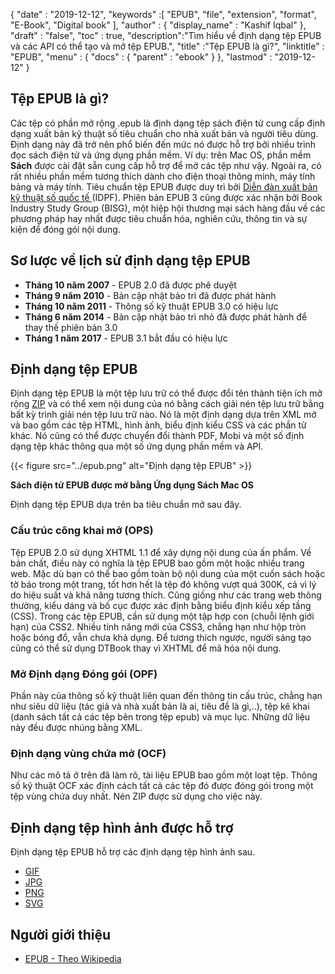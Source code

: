 {
  "date" : "2019-12-12",
  "keywords" :[ "EPUB", "file", "extension", "format", "E-Book", "Digital book" ],
  "author" : {
    "display_name" : "Kashif Iqbal"
},
  "draft" : "false",
  "toc" : true,
  "description":"Tìm hiểu về định dạng tệp EPUB và các API có thể tạo và mở tệp EPUB.",
  "title" :"Tệp EPUB là gì?",
  "linktitle" : "EPUB",
  "menu" : {
    "docs" : {
      "parent" : "ebook"
}
},
  "lastmod" : "2019-12-12"
}

## Tệp EPUB là gì?

Các tệp có phần mở rộng .epub là định dạng tệp sách điện tử cung cấp định dạng xuất bản kỹ thuật số tiêu chuẩn cho nhà xuất bản và người tiêu dùng. Định dạng này đã trở nên phổ biến đến mức nó được hỗ trợ bởi nhiều trình đọc sách điện tử và ứng dụng phần mềm. Ví dụ: trên Mac OS, phần mềm **Sách** được cài đặt sẵn cung cấp hỗ trợ để mở các tệp như vậy. Ngoài ra, có rất nhiều phần mềm tương thích dành cho điện thoại thông minh, máy tính bảng và máy tính. Tiêu chuẩn tệp EPUB được duy trì bởi [Diễn đàn xuất bản kỹ thuật số quốc tế ](https://idpf.org/epub/30/spec/epub30-publications.html)(IDPF). Phiên bản EPUB 3 cũng được xác nhận bởi Book Industry Study Group (BISG), một hiệp hội thương mại sách hàng đầu về các phương pháp hay nhất được tiêu chuẩn hóa, nghiên cứu, thông tin và sự kiện để đóng gói nội dung.

## Sơ lược về lịch sử định dạng tệp EPUB

* **Tháng 10 năm 2007** - EPUB 2.0 đã được phê duyệt
* **Tháng 9 năm 2010** - Bản cập nhật bảo trì đã được phát hành
* **Tháng 10 năm 2011** - Thông số kỹ thuật EPUB 3.0 có hiệu lực
* **Tháng 6 năm 2014** - Bản cập nhật bảo trì nhỏ đã được phát hành để thay thế phiên bản 3.0
* **Tháng 1 năm 2017** - EPUB 3.1 bắt đầu có hiệu lực

## Định dạng tệp EPUB

Định dạng tệp EPUB là một tệp lưu trữ có thể được đổi tên thành tiện ích mở rộng [ZIP](/vi/compression/zip/) và có thể xem nội dung của nó bằng cách giải nén tệp lưu trữ bằng bất kỳ trình giải nén tệp lưu trữ nào. Nó là một định dạng dựa trên XML mở và bao gồm các tệp HTML, hình ảnh, biểu định kiểu CSS và các phần tử khác. Nó cũng có thể được chuyển đổi thành PDF, Mobi và một số định dạng tệp khác thông qua một số ứng dụng phần mềm và API.

{{< figure src="../epub.png" alt="Định dạng tệp EPUB" >}}

**Sách điện tử EPUB được mở bằng Ứng dụng Sách Mac OS**

Định dạng tệp EPUB dựa trên ba tiêu chuẩn mở sau đây.

### Cấu trúc công khai mở (OPS) ###

Tệp EPUB 2.0 sử dụng XHTML 1.1 để xây dựng nội dung của ấn phẩm. Về bản chất, điều này có nghĩa là tệp EPUB bao gồm một hoặc nhiều trang web. Mặc dù bạn có thể bao gồm toàn bộ nội dung của một cuốn sách hoặc tờ báo trong một trang, tốt hơn hết là tệp đó không vượt quá 300K, cả vì lý do hiệu suất và khả năng tương thích. Cũng giống như các trang web thông thường, kiểu dáng và bố cục được xác định bằng biểu định kiểu xếp tầng (CSS). Trong các tệp EPUB, cần sử dụng một tập hợp con (chuỗi lệnh giới hạn) của CSS2. Nhiều tính năng mới của CSS3, chẳng hạn như hộp tròn hoặc bóng đổ, vẫn chưa khả dụng. Để tương thích ngược, người sáng tạo cũng có thể sử dụng DTBook thay vì XHTML để mã hóa nội dung.

### Mở Định dạng Đóng gói (OPF) ###

Phần này của thông số kỹ thuật liên quan đến thông tin cấu trúc, chẳng hạn như siêu dữ liệu (tác giả và nhà xuất bản là ai, tiêu đề là gì,..), tệp kê khai (danh sách tất cả các tệp bên trong tệp epub) và mục lục. Những dữ liệu này đều được nhúng bằng XML.

### Định dạng vùng chứa mở (OCF) ###

Như các mô tả ở trên đã làm rõ, tài liệu EPUB bao gồm một loạt tệp. Thông số kỹ thuật OCF xác định cách tất cả các tệp đó được đóng gói trong một tệp vùng chứa duy nhất. Nén ZIP được sử dụng cho việc này.

## Định dạng tệp hình ảnh được hỗ trợ ##

Định dạng tệp EPUB hỗ trợ các định dạng tệp hình ảnh sau.

* [GIF](/vi/image/gif/)
* [JPG](/vi/image/jpeg/)
* [PNG](/vi/image/png/)
* [SVG](/vi/page-description-language/svg/)

## Người giới thiệu ##

* [EPUB - Theo Wikipedia](https://en.wikipedia.org/wiki/EPUB)

